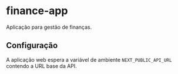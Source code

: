 # finance-app
Aplicação para gestão de finanças.

## Configuração

A aplicação web espera a variável de ambiente `NEXT_PUBLIC_API_URL` contendo a URL base da API.
